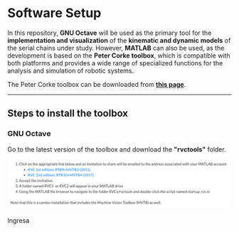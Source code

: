 # Software Setup

In this repository, **GNU Octave** will be used as the primary tool for the **implementation and visualization** of the **kinematic and dynamic models** of the serial chains under study. However, **MATLAB** can also be used, as the development is based on the **Peter Corke toolbox**, which is compatible with both platforms and provides a wide range of specialized functions for the analysis and simulation of robotic systems.

The Peter Corke toolbox can be downloaded from [**this page**](https://petercorke.com/toolboxes/robotics-toolbox/).

***
## Steps to install the toolbox
### GNU Octave
Go to the latest version of the toolbox and download the **"rvctools"** folder.

![kjh](/Images/00_SWSetup.png)

Ingresa